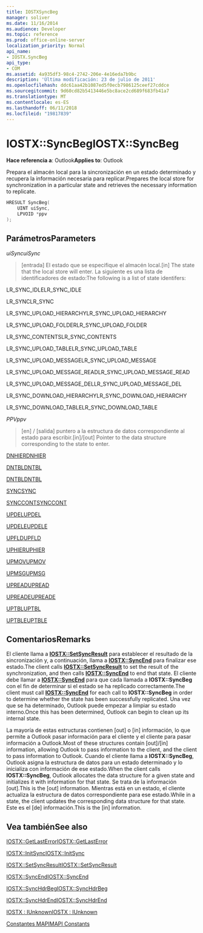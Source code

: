 ```yaml
---
title: IOSTXSyncBeg
manager: soliver
ms.date: 11/16/2014
ms.audience: Developer
ms.topic: reference
ms.prod: office-online-server
localization_priority: Normal
api_name:
- IOSTX.SyncBeg
api_type:
- COM
ms.assetid: 4a935df3-98c4-2742-206e-4e16eda7b9bc
description: 'Última modificación: 23 de julio de 2011'
ms.openlocfilehash: ddc61aa42b1087ed5f0ecb7986125ceef27cddce
ms.sourcegitcommit: 9d60cd82b5413446e5bc8ace2cd689f683fb41a7
ms.translationtype: MT
ms.contentlocale: es-ES
ms.lasthandoff: 06/11/2018
ms.locfileid: "19817839"
---
```

# <a name="iostxsyncbeg"></a><span data-ttu-id="d2608-103">IOSTX::SyncBeg</span><span class="sxs-lookup"><span data-stu-id="d2608-103">IOSTX::SyncBeg</span></span>

  
  
<span data-ttu-id="d2608-104">**Hace referencia a**: Outlook</span><span class="sxs-lookup"><span data-stu-id="d2608-104">**Applies to**: Outlook</span></span> 
  
<span data-ttu-id="d2608-105">Prepara el almacén local para la sincronización en un estado determinado y recupera la información necesaria para replicar.</span><span class="sxs-lookup"><span data-stu-id="d2608-105">Prepares the local store for synchronization in a particular state and retrieves the necessary information to replicate.</span></span>
  
```cpp
HRESULT SyncBeg( 
    UINT uiSync, 
    LPVOID *ppv 
);
```

## <a name="parameters"></a><span data-ttu-id="d2608-106">Parámetros</span><span class="sxs-lookup"><span data-stu-id="d2608-106">Parameters</span></span>

 <span data-ttu-id="d2608-107">_uiSync_</span><span class="sxs-lookup"><span data-stu-id="d2608-107">_uiSync_</span></span>
  
>  <span data-ttu-id="d2608-108">[entrada] El estado que se especifique el almacén local.</span><span class="sxs-lookup"><span data-stu-id="d2608-108">[in] The state that the local store will enter.</span></span> <span data-ttu-id="d2608-109">La siguiente es una lista de identificadores de estado:</span><span class="sxs-lookup"><span data-stu-id="d2608-109">The following is a list of state identifers:</span></span> 
    
<span data-ttu-id="d2608-110">LR_SYNC_IDLE</span><span class="sxs-lookup"><span data-stu-id="d2608-110">LR_SYNC_IDLE</span></span>
  
> 
    
<span data-ttu-id="d2608-111">LR_SYNC</span><span class="sxs-lookup"><span data-stu-id="d2608-111">LR_SYNC</span></span>
  
> 
    
<span data-ttu-id="d2608-112">LR_SYNC_UPLOAD_HIERARCHY</span><span class="sxs-lookup"><span data-stu-id="d2608-112">LR_SYNC_UPLOAD_HIERARCHY</span></span>
  
> 
    
<span data-ttu-id="d2608-113">LR_SYNC_UPLOAD_FOLDER</span><span class="sxs-lookup"><span data-stu-id="d2608-113">LR_SYNC_UPLOAD_FOLDER</span></span>
  
> 
    
<span data-ttu-id="d2608-114">LR_SYNC_CONTENTS</span><span class="sxs-lookup"><span data-stu-id="d2608-114">LR_SYNC_CONTENTS</span></span>
  
> 
    
<span data-ttu-id="d2608-115">LR_SYNC_UPLOAD_TABLE</span><span class="sxs-lookup"><span data-stu-id="d2608-115">LR_SYNC_UPLOAD_TABLE</span></span>
  
> 
    
<span data-ttu-id="d2608-116">LR_SYNC_UPLOAD_MESSAGE</span><span class="sxs-lookup"><span data-stu-id="d2608-116">LR_SYNC_UPLOAD_MESSAGE</span></span>
  
> 
    
<span data-ttu-id="d2608-117">LR_SYNC_UPLOAD_MESSAGE_READ</span><span class="sxs-lookup"><span data-stu-id="d2608-117">LR_SYNC_UPLOAD_MESSAGE_READ</span></span>
  
> 
    
<span data-ttu-id="d2608-118">LR_SYNC_UPLOAD_MESSAGE_DEL</span><span class="sxs-lookup"><span data-stu-id="d2608-118">LR_SYNC_UPLOAD_MESSAGE_DEL</span></span>
  
> 
    
<span data-ttu-id="d2608-119">LR_SYNC_DOWNLOAD_HIERARCHY</span><span class="sxs-lookup"><span data-stu-id="d2608-119">LR_SYNC_DOWNLOAD_HIERARCHY</span></span>
  
> 
    
<span data-ttu-id="d2608-120">LR_SYNC_DOWNLOAD_TABLE</span><span class="sxs-lookup"><span data-stu-id="d2608-120">LR_SYNC_DOWNLOAD_TABLE</span></span>
  
> 
    
 <span data-ttu-id="d2608-121">_PPV_</span><span class="sxs-lookup"><span data-stu-id="d2608-121">_ppv_</span></span>
  
>  <span data-ttu-id="d2608-122">[en] / [salida] puntero a la estructura de datos correspondiente al estado para escribir.</span><span class="sxs-lookup"><span data-stu-id="d2608-122">[in]/[out] Pointer to the data structure corresponding to the state to enter.</span></span> 
    
[<span data-ttu-id="d2608-123">DNHIER</span><span class="sxs-lookup"><span data-stu-id="d2608-123">DNHIER</span></span>](dnhier.md)
  
> 
    
[<span data-ttu-id="d2608-124">DNTBL</span><span class="sxs-lookup"><span data-stu-id="d2608-124">DNTBL</span></span>](dntbl.md)
  
> 
    
[<span data-ttu-id="d2608-125">DNTBL</span><span class="sxs-lookup"><span data-stu-id="d2608-125">DNTBL</span></span>](dntbl.md)
  
> 
    
[<span data-ttu-id="d2608-126">SYNC</span><span class="sxs-lookup"><span data-stu-id="d2608-126">SYNC</span></span>](sync.md)
  
> 
    
[<span data-ttu-id="d2608-127">SYNCCONT</span><span class="sxs-lookup"><span data-stu-id="d2608-127">SYNCCONT</span></span>](synccont.md)
  
> 
    
[<span data-ttu-id="d2608-128">UPDEL</span><span class="sxs-lookup"><span data-stu-id="d2608-128">UPDEL</span></span>](updel.md)
  
> 
    
[<span data-ttu-id="d2608-129">UPDELE</span><span class="sxs-lookup"><span data-stu-id="d2608-129">UPDELE</span></span>](updele.md)
  
> 
    
[<span data-ttu-id="d2608-130">UPFLD</span><span class="sxs-lookup"><span data-stu-id="d2608-130">UPFLD</span></span>](upfld.md)
  
> 
    
[<span data-ttu-id="d2608-131">UPHIER</span><span class="sxs-lookup"><span data-stu-id="d2608-131">UPHIER</span></span>](uphier.md)
  
> 
    
[<span data-ttu-id="d2608-132">UPMOV</span><span class="sxs-lookup"><span data-stu-id="d2608-132">UPMOV</span></span>](upmov.md)
  
> 
    
[<span data-ttu-id="d2608-133">UPMSG</span><span class="sxs-lookup"><span data-stu-id="d2608-133">UPMSG</span></span>](upmsg.md)
  
> 
    
[<span data-ttu-id="d2608-134">UPREAD</span><span class="sxs-lookup"><span data-stu-id="d2608-134">UPREAD</span></span>](upread.md)
  
> 
    
[<span data-ttu-id="d2608-135">UPREADE</span><span class="sxs-lookup"><span data-stu-id="d2608-135">UPREADE</span></span>](upreade.md)
  
> 
    
[<span data-ttu-id="d2608-136">UPTBL</span><span class="sxs-lookup"><span data-stu-id="d2608-136">UPTBL</span></span>](uptbl.md)
  
> 
    
[<span data-ttu-id="d2608-137">UPTBLE</span><span class="sxs-lookup"><span data-stu-id="d2608-137">UPTBLE</span></span>](uptble.md)
  
> 
    
## <a name="remarks"></a><span data-ttu-id="d2608-138">Comentarios</span><span class="sxs-lookup"><span data-stu-id="d2608-138">Remarks</span></span>

<span data-ttu-id="d2608-139">El cliente llama a **[IOSTX::SetSyncResult](iostx-setsyncresult.md)** para establecer el resultado de la sincronización y, a continuación, llama a **[IOSTX::SyncEnd](iostx-syncend.md)** para finalizar ese estado.</span><span class="sxs-lookup"><span data-stu-id="d2608-139">The client calls **[IOSTX::SetSyncResult](iostx-setsyncresult.md)** to set the result of the synchronization, and then calls **[IOSTX::SyncEnd](iostx-syncend.md)** to end that state.</span></span> <span data-ttu-id="d2608-140">El cliente debe llamar a **[IOSTX::SyncEnd](iostx-syncend.md)** para que cada llamada a **IOSTX::SyncBeg** con el fin de determinar si el estado se ha replicado correctamente.</span><span class="sxs-lookup"><span data-stu-id="d2608-140">The client must call **[IOSTX::SyncEnd](iostx-syncend.md)** for each call to **IOSTX::SyncBeg** in order to determine whether the state has been successfully replicated.</span></span> <span data-ttu-id="d2608-141">Una vez que se ha determinado, Outlook puede empezar a limpiar su estado interno.</span><span class="sxs-lookup"><span data-stu-id="d2608-141">Once this has been determined, Outlook can begin to clean up its internal state.</span></span> 
  
<span data-ttu-id="d2608-142">La mayoría de estas estructuras contienen [out] o [in] información, lo que permite a Outlook pasar información para el cliente y el cliente para pasar información a Outlook.</span><span class="sxs-lookup"><span data-stu-id="d2608-142">Most of these structures contain [out]/[in] information, allowing Outlook to pass information to the client, and the client to pass information to Outlook.</span></span> <span data-ttu-id="d2608-143">Cuando el cliente llama a **IOSTX::SyncBeg**, Outlook asigna la estructura de datos para un estado determinado y lo inicializa con información de ese estado.</span><span class="sxs-lookup"><span data-stu-id="d2608-143">When the client calls **IOSTX::SyncBeg**, Outlook allocates the data structure for a given state and initializes it with information for that state.</span></span> <span data-ttu-id="d2608-144">Se trata de la información [out].</span><span class="sxs-lookup"><span data-stu-id="d2608-144">This is the [out] information.</span></span> <span data-ttu-id="d2608-145">Mientras está en un estado, el cliente actualiza la estructura de datos correspondiente para ese estado.</span><span class="sxs-lookup"><span data-stu-id="d2608-145">While in a state, the client updates the corresponding data structure for that state.</span></span> <span data-ttu-id="d2608-146">Este es el [de] información.</span><span class="sxs-lookup"><span data-stu-id="d2608-146">This is the [in] information.</span></span> 
  
## <a name="see-also"></a><span data-ttu-id="d2608-147">Vea también</span><span class="sxs-lookup"><span data-stu-id="d2608-147">See also</span></span>



[<span data-ttu-id="d2608-148">IOSTX::GetLastError</span><span class="sxs-lookup"><span data-stu-id="d2608-148">IOSTX::GetLastError</span></span>](iostx-getlasterror.md)
  
[<span data-ttu-id="d2608-149">IOSTX::InitSync</span><span class="sxs-lookup"><span data-stu-id="d2608-149">IOSTX::InitSync</span></span>](iostx-initsync.md)
  
[<span data-ttu-id="d2608-150">IOSTX::SetSyncResult</span><span class="sxs-lookup"><span data-stu-id="d2608-150">IOSTX::SetSyncResult</span></span>](iostx-setsyncresult.md)
  
[<span data-ttu-id="d2608-151">IOSTX::SyncEnd</span><span class="sxs-lookup"><span data-stu-id="d2608-151">IOSTX::SyncEnd</span></span>](iostx-syncend.md)
  
[<span data-ttu-id="d2608-152">IOSTX::SyncHdrBeg</span><span class="sxs-lookup"><span data-stu-id="d2608-152">IOSTX::SyncHdrBeg</span></span>](iostx-synchdrbeg.md)
  
[<span data-ttu-id="d2608-153">IOSTX::SyncHdrEnd</span><span class="sxs-lookup"><span data-stu-id="d2608-153">IOSTX::SyncHdrEnd</span></span>](iostx-synchdrend.md)
  
[<span data-ttu-id="d2608-154">IOSTX : IUnknown</span><span class="sxs-lookup"><span data-stu-id="d2608-154">IOSTX : IUnknown</span></span>](iostxiunknown.md)


[<span data-ttu-id="d2608-155">Constantes MAPI</span><span class="sxs-lookup"><span data-stu-id="d2608-155">MAPI Constants</span></span>](mapi-constants.md)

